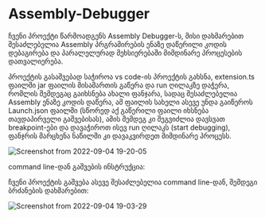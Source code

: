 # Assembly-Debugger
ჩვენი პროექტი წარმოადგენს Assembly Debugger-ს, მისი დახმარებით შესაძლებელია Assembly პრგრამირების ენაზე დაწერილი კოდის დებაგირება და პარალელურად მეხსიერებაში მიმდინარე პროცესების დათვალიერება.

პროექტის გასაშვებად საჭიროა vs code-ის პროექტის გახსნა, extension.ts ფაილში jar ფაილის მისამართის გაწერა და run ღილაკზე დაჭერა, რომლის შემდეგაც გაიხსნება ახალი ფანჯარა, სადაც შესაძლებელია Assembly ენაზე კოდის დაწერა, ამ ფაილის სახელი ასევე უნდა გაიწეროს Launch.json ფაილში (სწორედ აქ გაწერილი ფაილი იხსნება თავდაპირველი გაშვებისას), ამის შემდეგ კი შეგვიძლია დავსვათ breakpoint-ები და დავაჭიროთ ისევ run ღილაკს (start debugging), ფანჯრის მარცხენა ნაწილში კი დავაკვირდეთ მიმდინარე პროცესს.

![Screenshot from 2022-09-04 19-20-05](https://user-images.githubusercontent.com/57843318/189225741-bbc8bd44-9dba-4ea1-ac02-d8fa24d125bf.png)

command line-დან გაშვების ინსტრუქცია:

ჩვენი პროექტის გაშვება ასევე შესაძლებელია command line-დან, შემდეგი ბრძანების დახმარებით:

![Screenshot from 2022-09-04 19-03-29](https://user-images.githubusercontent.com/57843318/189226434-cf623ddc-32eb-4d51-8d5a-9bb54f0bc753.png)


